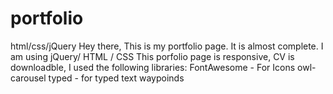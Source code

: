 # portfolio
html/css/jQuery
Hey there, This is my portfolio page. It is almost complete. I am using jQuery/ HTML / CSS 
This porfolio page is responsive, CV is downloadble, I used the following libraries:
FontAwesome - For Icons
owl-carousel
typed - for typed text
waypoinds

